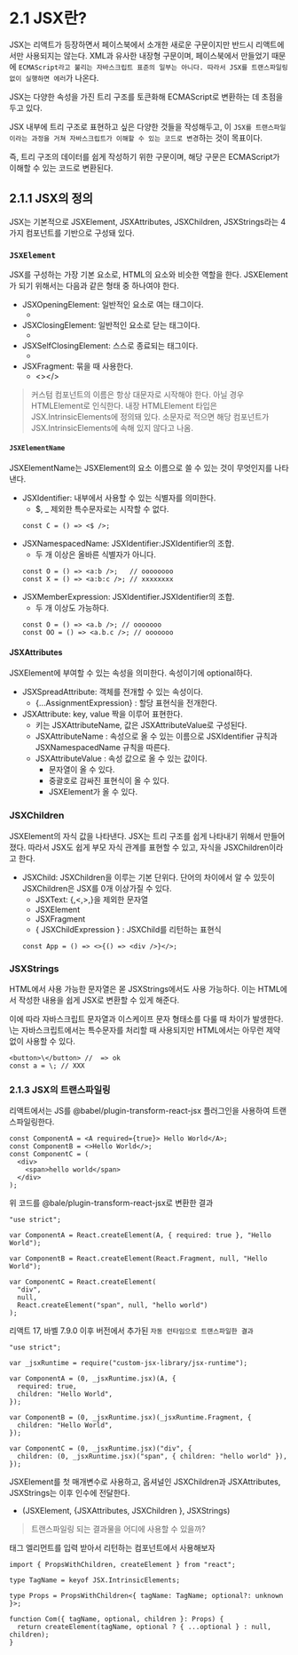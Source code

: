 # 2.1 JSX란?

JSX는 리액트가 등장하면서 페이스북에서 소개한 새로운 구문이지만 반드시 리액트에서만 사용되지는 않는다. XML과 유사한 내장형 구문이며, 페이스북에서 만들었기 때문에 `ECMAScript라고 불리는 자바스크립트 표준의 일부는 아니다. 따라서 JSX를 트랜스파일링 없이 실행하면 에러`가 나온다.

JSX는 다양한 속성을 가진 트리 구조를 토큰화해 ECMAScript로 변환하는 데 초점을 두고 있다.

JSX 내부에 트리 구조로 표현하고 싶은 다양한 것들을 작성해두고, 이 `JSX를 트랜스파일이라는 과정을 거쳐 자바스크립트가 이해할 수 있는 코드로 변경`하는 것이 목표이다.

즉, 트리 구조의 데이터를 쉽게 작성하기 위한 구문이며, 해당 구문은 ECMAScript가 이해할 수 있는 코드로 변환된다.

## 2.1.1 JSX의 정의

JSX는 기본적으로 JSXElement, JSXAttributes, JSXChildren, JSXStrings라는 4가지 컴포넌트를 기반으로 구성돼 있다.

### `JSXElement`

JSX를 구성하는 가장 기본 요소로, HTML의 요소와 비슷한 역할을 한다. JSXElement가 되기 위해서는 다음과 같은 형태 중 하나여야 한다.

- JSXOpeningElement: 일반적인 요소로 여는 태그이다.
  - <JSXElement>
- JSXClosingElement: 일반적인 요소로 닫는 태그이다.
  - </JSXElement>
- JSXSelfClosingElement: 스스로 종료되는 태그이다.
  - <JSXElement />
- JSXFragment: 묶을 때 사용한다.
  - <></>

> 커스텀 컴포넌트의 이름은 항상 대문자로 시작해야 한다.
> 아닐 경우 HTMLElement로 인식한다. 내장 HTMLElement 타입은 JSX.IntrinsicElements에 정의돼 있다.
> 소문자로 적으면 해당 컴포넌트가 JSX.IntrinsicElements에 속해 있지 않다고 나옴.

#### `JSXElementName`

JSXElementName는 JSXElement의 요소 이름으로 쓸 수 있는 것이 무엇인지를 나타낸다.

- JSXIdentifier: 내부에서 사용할 수 있는 식별자를 의미한다.
  - $, \_ 제외한 특수문자로는 시작할 수 없다.
  ```tsx
  const C = () => <$ />;
  ```
- JSXNamespacedName: JSXIdentifier:JSXIdentifier의 조합.
  - 두 개 이상은 올바른 식별자가 아니다.
  ```tsx
  const O = () => <a:b />;   // oooooooo
  const X = () => <a:b:c />; // xxxxxxxx
  ```
- JSXMemberExpression: JSXIdentifier.JSXIdentifier의 조합.
  - 두 개 이상도 가능하다.
  ```tsx
  const O = () => <a.b />; // ooooooo
  const OO = () => <a.b.c />; // ooooooo
  ```

#### JSXAttributes

JSXElement에 부여할 수 있는 속성을 의미한다. 속성이기에 optional하다.

- JSXSpreadAttribute: 객체를 전개할 수 있는 속성이다.
  - {...AssignmentExpression} : 할당 표현식을 전개한다.
- JSXAttribute: key, value 짝을 이루어 표현한다.
  - 키는 JSXAttributeName, 값은 JSXAttributeValue로 구성된다.
  - JSXAttributeName : 속성으로 올 수 있는 이름으로 JSXIdentifier 규칙과 JSXNamespacedName 규칙을 따른다.
  - JSXAttributeValue : 속성 값으로 올 수 있는 값이다.
    - 문자열이 올 수 있다.
    - 중괄호로 감싸진 표현식이 올 수 있다.
    - JSXElement가 올 수 있다.

### JSXChildren

JSXElement의 자식 값을 나타낸다. JSX는 트리 구조를 쉽게 나타내기 위해서 만들어졌다. 따라서 JSX도 쉽게 부모 자식 관계를 표현할 수 있고, 자식을 JSXChildren이라고 한다.

- JSXChild: JSXChildren을 이루는 기본 단위다. 단어의 차이에서 알 수 있듯이 JSXChildren은 JSX를 0개 이상가질 수 있다.
  - JSXText: {,<,>,}을 제외한 문자열
  - JSXElement
  - JSXFragment
  - { JSXChildExpression } : JSXChild를 리턴하는 표현식
  ```tsx
  const App = () => <>{() => <div />}</>;
  ```

### JSXStrings

HTML에서 사용 가능한 문자열은 몯 JSXStrings에서도 사용 가능하다. 이는 HTML에서 작성한 내용을 쉽게 JSX로 변환할 수 있게 해준다.

이에 따라 자바스크립트 문자열과 이스케이프 문자 형태소를 다룰 때 차이가 발생한다. \는 자바스크립트에서는 특수문자를 처리할 때 사용되지만 HTML에서는 아무런 제약 없이 사용할 수 있다.

```tsx
<button>\</button> //  => ok
const a = \; // XXX
```

### 2.1.3 JSX의 트랜스파일링

리액트에서는 JS를 @babel/plugin-transform-react-jsx 플러그인을 사용하여 트랜스파일링한다.

```tsx
const ComponentA = <A required={true}> Hello World</A>;
const ComponentB = <>Hello World</>;
const ComponentC = (
  <div>
    <span>hello world</span>
  </div>
);
```

위 코드를 @bale/plugin-transform-react-jsx로 변환한 결과

```tsx
"use strict";

var ComponentA = React.createElement(A, { required: true }, "Hello World");

var ComponentB = React.createElement(React.Fragment, null, "Hello World");

var ComponentC = React.createElement(
  "div",
  null,
  React.createElement("span", null, "hello world")
);
```

리액트 17, 바벨 7.9.0 이후 버전에서 추가된 `자동 런타임으로 트랜스파일한 결과`

```tsx
"use strict";

var _jsxRuntime = require("custom-jsx-library/jsx-runtime");

var ComponentA = (0, _jsxRuntime.jsx)(A, {
  required: true,
  children: "Hello World",
});

var ComponentB = (0, _jsxRuntime.jsx)(_jsxRuntime.Fragment, {
  children: "Hello World",
});

var ComponentC = (0, _jsxRuntime.jsx)("div", {
  children: (0, _jsxRuntime.jsx)("span", { children: "hello world" }),
});
```

JSXElement를 첫 매개변수로 사용하고, 옵셔널인 JSXChildren과 JSXAttributes, JSXStrings는 이후 인수에 전달한다.

- (JSXElement, {JSXAttributes, JSXChildren }, JSXStrings)

> 트랜스파일링 되는 결과물을 어디에 사용할 수 있을까?

태그 엘리먼트를 입력 받아서 리턴하는 컴포넌트에서 사용해보자

```tsx
import { PropsWithChildren, createElement } from "react";

type TagName = keyof JSX.IntrinsicElements;

type Props = PropsWithChildren<{ tagName: TagName; optional?: unknown }>;

function Com({ tagName, optional, children }: Props) {
  return createElement(tagName, optional ? { ...optional } : null, children);
}
```
